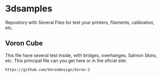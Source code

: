 # 3dsamples

Repository with Several Files for test your printers, filaments, calibration, etc.


## Voron Cube

This file have several test inside, with bridges, overhanges, Salmon Skins, etc. This principal file can you get here or in the oficial site:
```
https://github.com/VoronDesign/Voron-2
```
